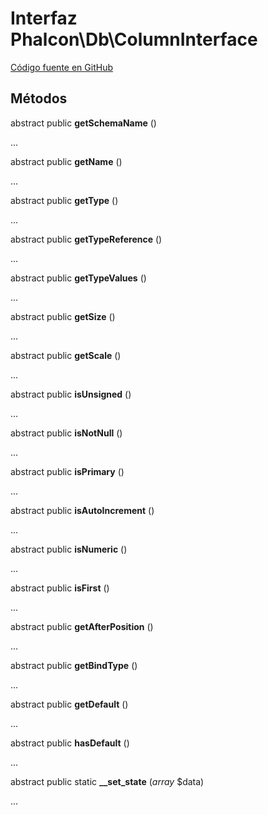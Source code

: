 # Interfaz **Phalcon\\Db\\ColumnInterface**

<a href="https://github.com/phalcon/cphalcon/blob/master/phalcon/db/columninterface.zep" class="btn btn-default btn-sm">Código fuente en GitHub</a>

## Métodos

abstract public **getSchemaName** ()

...

abstract public **getName** ()

...

abstract public **getType** ()

...

abstract public **getTypeReference** ()

...

abstract public **getTypeValues** ()

...

abstract public **getSize** ()

...

abstract public **getScale** ()

...

abstract public **isUnsigned** ()

...

abstract public **isNotNull** ()

...

abstract public **isPrimary** ()

...

abstract public **isAutoIncrement** ()

...

abstract public **isNumeric** ()

...

abstract public **isFirst** ()

...

abstract public **getAfterPosition** ()

...

abstract public **getBindType** ()

...

abstract public **getDefault** ()

...

abstract public **hasDefault** ()

...

abstract public static **__set_state** (*array* $data)

...